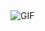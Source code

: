 <html>
<head>
   <meta charset="UTF-8">
   <script>
      setTimeout(function() {
         window.location.href = "https://twitter.com/bluezao";
      }, 1000); // 1000ms = 1 segundo
   </script>
</head>
<body>
   <img src="https://media.tenor.com/dfjHdIrLMkEAAAAd/mouse-meme.gif" alt="GIF">
</body>
</html>
